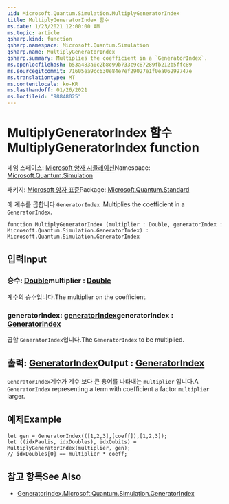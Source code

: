 ```yaml
---
uid: Microsoft.Quantum.Simulation.MultiplyGeneratorIndex
title: MultiplyGeneratorIndex 함수
ms.date: 1/23/2021 12:00:00 AM
ms.topic: article
qsharp.kind: function
qsharp.namespace: Microsoft.Quantum.Simulation
qsharp.name: MultiplyGeneratorIndex
qsharp.summary: Multiplies the coefficient in a `GeneratorIndex`.
ms.openlocfilehash: b53a483a0c2b8c99b733c9c87289fb212b5ffc89
ms.sourcegitcommit: 71605ea9cc630e84e7ef29027e1f0ea06299747e
ms.translationtype: MT
ms.contentlocale: ko-KR
ms.lasthandoff: 01/26/2021
ms.locfileid: "98848025"
---
```

# <a name="multiplygeneratorindex-function"></a><span data-ttu-id="b0876-102">MultiplyGeneratorIndex 함수</span><span class="sxs-lookup"><span data-stu-id="b0876-102">MultiplyGeneratorIndex function</span></span>

<span data-ttu-id="b0876-103">네임 스페이스: [Microsoft 양자 시뮬레이션](xref:Microsoft.Quantum.Simulation)</span><span class="sxs-lookup"><span data-stu-id="b0876-103">Namespace: [Microsoft.Quantum.Simulation](xref:Microsoft.Quantum.Simulation)</span></span>

<span data-ttu-id="b0876-104">패키지: [Microsoft 양자 표준](https://nuget.org/packages/Microsoft.Quantum.Standard)</span><span class="sxs-lookup"><span data-stu-id="b0876-104">Package: [Microsoft.Quantum.Standard](https://nuget.org/packages/Microsoft.Quantum.Standard)</span></span>


<span data-ttu-id="b0876-105">에 계수를 곱합니다 `GeneratorIndex` .</span><span class="sxs-lookup"><span data-stu-id="b0876-105">Multiplies the coefficient in a `GeneratorIndex`.</span></span>

```qsharp
function MultiplyGeneratorIndex (multiplier : Double, generatorIndex : Microsoft.Quantum.Simulation.GeneratorIndex) : Microsoft.Quantum.Simulation.GeneratorIndex
```


## <a name="input"></a><span data-ttu-id="b0876-106">입력</span><span class="sxs-lookup"><span data-stu-id="b0876-106">Input</span></span>

### <a name="multiplier--double"></a><span data-ttu-id="b0876-107">승수: [Double](xref:microsoft.quantum.lang-ref.double)</span><span class="sxs-lookup"><span data-stu-id="b0876-107">multiplier : [Double](xref:microsoft.quantum.lang-ref.double)</span></span>

<span data-ttu-id="b0876-108">계수의 승수입니다.</span><span class="sxs-lookup"><span data-stu-id="b0876-108">The multiplier on the coefficient.</span></span>


### <a name="generatorindex--generatorindex"></a><span data-ttu-id="b0876-109">generatorIndex: [generatorIndex](xref:Microsoft.Quantum.Simulation.GeneratorIndex)</span><span class="sxs-lookup"><span data-stu-id="b0876-109">generatorIndex : [GeneratorIndex](xref:Microsoft.Quantum.Simulation.GeneratorIndex)</span></span>

<span data-ttu-id="b0876-110">곱할 `GeneratorIndex`입니다.</span><span class="sxs-lookup"><span data-stu-id="b0876-110">The `GeneratorIndex` to be multiplied.</span></span>



## <a name="output--generatorindex"></a><span data-ttu-id="b0876-111">출력: [GeneratorIndex](xref:Microsoft.Quantum.Simulation.GeneratorIndex)</span><span class="sxs-lookup"><span data-stu-id="b0876-111">Output : [GeneratorIndex](xref:Microsoft.Quantum.Simulation.GeneratorIndex)</span></span>

<span data-ttu-id="b0876-112">`GeneratorIndex`계수가 계수 보다 큰 용어를 나타내는 `multiplier` 입니다.</span><span class="sxs-lookup"><span data-stu-id="b0876-112">A `GeneratorIndex` representing a term with coefficient a factor `multiplier` larger.</span></span>

## <a name="example"></a><span data-ttu-id="b0876-113">예제</span><span class="sxs-lookup"><span data-stu-id="b0876-113">Example</span></span>

```qsharp
let gen = GeneratorIndex(([1,2,3],[coeff]),[1,2,3]);
let ((idxPaulis, idxDoubles), idxQubits) = MultiplyGeneratorIndex(multiplier, gen);
// idxDoubles[0] == multiplier * coeff;
```

## <a name="see-also"></a><span data-ttu-id="b0876-114">참고 항목</span><span class="sxs-lookup"><span data-stu-id="b0876-114">See Also</span></span>

- [<span data-ttu-id="b0876-115">GeneratorIndex.</span><span class="sxs-lookup"><span data-stu-id="b0876-115">Microsoft.Quantum.Simulation.GeneratorIndex</span></span>](xref:Microsoft.Quantum.Simulation.GeneratorIndex)
